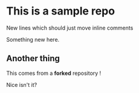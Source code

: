 This is a sample repo
=====================

New lines which should
just move inline comments

Something new here.

Another thing
-------------

This comes from a **forked** repository !

Nice isn't it?
